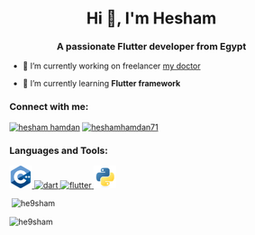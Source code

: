 

<h1 align="center">Hi 👋, I'm Hesham</h1>
<h3 align="center">A passionate Flutter developer from Egypt</h3>

- 🔭 I’m currently working on freelancer [my doctor](https://github.com/He9sham/Doctor-app)

- 🌱 I’m currently learning **Flutter framework**

<h3 align="left">Connect with me:</h3>
<p align="left">
<a href="https://linkedin.com/in/hesham hamdan" target="blank"><img align="center" src="https://raw.githubusercontent.com/rahuldkjain/github-profile-readme-generator/master/src/images/icons/Social/linked-in-alt.svg" alt="hesham hamdan" height="30" width="40" /></a>
<a href="https://instagram.com/heshamhamdan71" target="blank"><img align="center" src="https://raw.githubusercontent.com/rahuldkjain/github-profile-readme-generator/master/src/images/icons/Social/instagram.svg" alt="heshamhamdan71" height="30" width="40" /></a>
</p>

<h3 align="left">Languages and Tools:</h3>
<p align="left"> <a href="https://www.w3schools.com/cpp/" target="_blank" rel="noreferrer"> <img src="https://raw.githubusercontent.com/devicons/devicon/master/icons/cplusplus/cplusplus-original.svg" alt="cplusplus" width="40" height="40"/> </a> <a href="https://dart.dev" target="_blank" rel="noreferrer"> <img src="https://www.vectorlogo.zone/logos/dartlang/dartlang-icon.svg" alt="dart" width="40" height="40"/> </a> <a href="https://flutter.dev" target="_blank" rel="noreferrer"> <img src="https://www.vectorlogo.zone/logos/flutterio/flutterio-icon.svg" alt="flutter" width="40" height="40"/> </a> <a href="https://www.python.org" target="_blank" rel="noreferrer"> <img src="https://raw.githubusercontent.com/devicons/devicon/master/icons/python/python-original.svg" alt="python" width="40" height="40"/> </a> </p>

<p>&nbsp;<img align="center" src="https://github-readme-stats.vercel.app/api?username=he9sham&show_icons=true&locale=en" alt="he9sham" /></p>

<p><img align="center" src="https://github-readme-streak-stats.herokuapp.com/?user=he9sham&" alt="he9sham" /></p>
